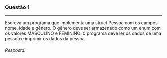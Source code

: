 ### Questão 1
---
Escreva um programa que implementa uma struct Pessoa com os campos nome, idade e gênero. O
gênero deve ser armazenado como um enum com os valores MASCULINO e FEMININO. O programa
deve ler os dados de uma pessoa e imprimir os dados da pessoa.

###### *Resposta:* 